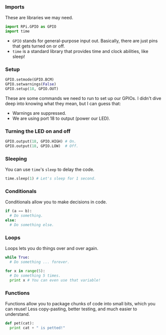 ### Imports

These are libraries we may need.

```python
import RPi.GPIO as GPIO
import time
```

- `GPIO` stands for general-purpose input out. Basically, there are just pins that gets turned on or off.
- `time` is a standard library that provides time and clock abilities, like sleep!

### Setup

```python
GPIO.setmode(GPIO.BCM)
GPIO.setwarnings(False)
GPIO.setup(18, GPIO.OUT)
```

These are some commands we need to run to set up our GPIOs. I didn't dive deep into knowing what they mean, but I can guess that:

- Warnings are suppressed.
- We are using port 18 to output (power our LED).

### Turning the LED on and off

```python
GPIO.output(18, GPIO.HIGH) # On.
GPIO.output(18, GPIO.LOW)  # Off.
```

### Sleeping

You can use `time`'s `sleep` to delay the code.

```python
time.sleep(1) # Let's sleep for 1 second.
```

### Conditionals

Conditionals allow you to make decisions in code.

```python
if (a == b):
  # Do something.
else:
  # Do something else.
```

### Loops

Loops lets you do things over and over again.

```python
while True:
  # Do something ... forever.

for x in range(5):
  # Do something 5 times.
  print x # You can even use that variable!
```

### Functions

Functions allow you to package chunks of code into small bits, which you can reuse! Less copy-pasting, better testing, and much easier to understand.

```python
def pet(cat):
  print cat + " is petted!"
```
